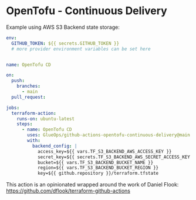 # OpenTofu - Continuous Delivery

Example using AWS S3 Backend state storage:

```yaml
env:
  GITHUB_TOKEN: ${{ secrets.GITHUB_TOKEN }}
  # more provider environment variables can be set here


name: OpenTofu CD

on:
  push:
    branches:
      - main
  pull_request:

jobs:
  terraform-action:
    runs-on: ubuntu-latest
    steps:
      - name: OpenTofu CD              
        uses: GlueOps/github-actions-opentofu-continuous-delivery@main
        with:
          backend_config: |
            access_key=${{ vars.TF_S3_BACKEND_AWS_ACCESS_KEY }}
            secret_key=${{ secrets.TF_S3_BACKEND_AWS_SECRET_ACCESS_KEY }}
            bucket=${{ vars.TF_S3_BACKEND_BUCKET_NAME }}
            region=${{ vars.TF_S3_BACKEND_BUCKET_REGION }}
            key=${{ github.repository }}/terraform.tfstate
```

This action is an opinionated wrapped around the work of Daniel Flook: https://github.com/dflook/terraform-github-actions



